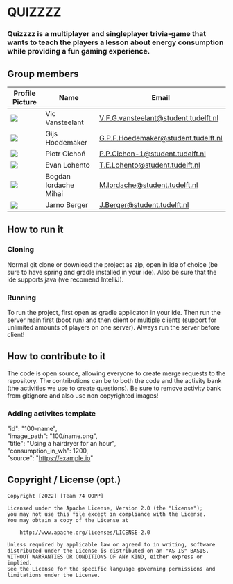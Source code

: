 
# QUIZZZZ

### Quizzzz is a multiplayer and singleplayer trivia-game that wants to teach the players a lesson about energy consumption while providing a fun gaming experience.

## Group members

| Profile Picture | Name                  | Email                                |  
|---|-----------------------|--------------------------------------|  
| ![](https://eu.ui-avatars.com/api/?name=V&length=4&size=50&color=DDD&background=777&font-size=0.325) | Vic Vansteelant       | V.F.G.vansteelant@student.tudelft.nl |  
| ![](https://eu.ui-avatars.com/api/?name=G&length=4&size=50&color=DDD&background=777&font-size=0.325) | Gijs Hoedemaker       | G.P.F.Hoedemaker@student.tudelft.nl  |  
| ![](https://eu.ui-avatars.com/api/?name=P&length=4&size=50&color=DDD&background=777&font-size=0.325) | Piotr Cichoń          | P.P.Cichon-1@student.tudelft.nl      |  
| ![](https://eu.ui-avatars.com/api/?name=E&length=4&size=50&color=DDD&background=777&font-size=0.325) | Evan Lohento          | T.E.Lohento@student.tudelft.nl       |  
| ![](https://eu.ui-avatars.com/api/?name=B&length=4&size=50&color=DDD&background=777&font-size=0.325) | Bogdan Iordache Mihai |M.Iordache@student.tudelft.nl|  
| ![](https://eu.ui-avatars.com/api/?name=J&length=4&size=50&color=DDD&background=777&font-size=0.325) | Jarno Berger          |J.Berger@student.tudelft.nl|  

## How to run it
### Cloning
Normal git clone or download the project as zip, open in ide of choice (be sure to have spring and gradle installed in your ide). Also be sure that the ide supports java (we recomend IntelliJ).
### Running
To run the project, first open as gradle applicaton in your ide. Then run the server main first (boot run) and then client or multiple clients (support for unlimited amounts of players on one server). Always run the server before client!

## How to contribute to it
The code is open source, allowing everyone to create merge requests to the repository. The contributions can be to both the code and the activity bank (the activities we use to create questions). Be sure to remove activity bank from gitignore and also use non copyrighted images!
### Adding activites template

"id": "100-name",  
"image_path": "100/name.png",  
"title": "Using a hairdryer for an hour",  
"consumption_in_wh": 1200,  
"source": "https://example.io"

## Copyright / License (opt.)

```
Copyright [2022] [Team 74 OOPP]

Licensed under the Apache License, Version 2.0 (the "License");
you may not use this file except in compliance with the License.
You may obtain a copy of the License at

    http://www.apache.org/licenses/LICENSE-2.0

Unless required by applicable law or agreed to in writing, software
distributed under the License is distributed on an "AS IS" BASIS,
WITHOUT WARRANTIES OR CONDITIONS OF ANY KIND, either express or implied.
See the License for the specific language governing permissions and
limitations under the License.
```